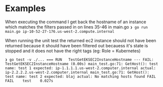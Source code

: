 # Examples


When executing the command I get back the hostname of an instance which matches the filters passed in on lines 35-46 in main.go
`❯ go run main.go
ip-10-52-27-176.us-west-2.compute.internal
`



When running the unit test the returned ec2 instance should not have been returned because it should have been filtered out becauess it's state is stopped and it does not have the right tags (eg: Role = Kubernetes)

`❯ go test -v ./...
=== RUN   TestGetEKSEC2InstanceHostname
--- FAIL: TestGetEKSEC2InstanceHostname (0.00s)
    main_test.go:71: GetHost(): test name: test 1 expected: ip-1.1.1.1.us-west-2.computer.internal actual: ip-2.2.2.2.us-west-2.computer.internal
        main_test.go:71: GetHost(): test name: test 2 expected: blaj actual: No matching hosts found
        FAIL
        FAIL    test    0.027s
`


